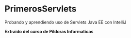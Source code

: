 # PrimerosServlets
Probando y aprendiendo uso de Servlets Java EE con IntelliJ

**Extraido del curso de Pildoras Informaticas**
